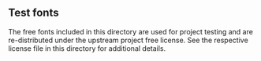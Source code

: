 ## Test fonts

The free fonts included in this directory are used for project testing and are re-distributed under the upstream project free license.  See the respective license file in this directory for additional details.

